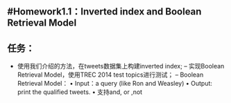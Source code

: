 #Homework1.1：Inverted index and Boolean Retrieval Model
---
## 任务：
- 使用我们介绍的方法，在tweets数据集上构建inverted index; 
– 实现Boolean Retrieval Model，使用TREC 2014 test topics进行测试； 
– Boolean Retrieval Model： 
    • Input：a query (like Ron and Weasley) 
    • Output: print the qualified tweets. 
    • 支持and, or ,not 
